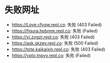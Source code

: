 # 失败网址
- https://Love.cfvqw.repl.co: 失败 (403
Failed)
- https://figura.hpbmm.repl.co: 失败 (Failed)
- https://vi.zogzr.repl.co: 失败 (403
Failed)
- https://ask.skzey.repl.co: 失败 (500
Failed)
- https://tote.kaikaixin.repl.co: 失败 (403
Failed)
- https://ypto.tnpyv.repl.co: 失败 (Failed)
